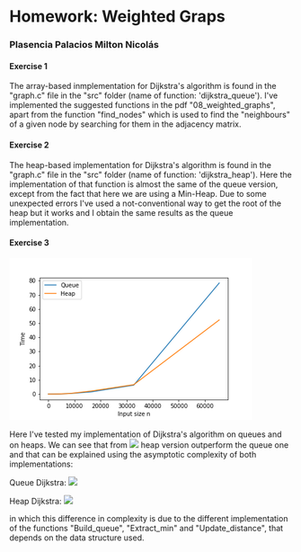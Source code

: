 # Homework: Weighted Graps
### Plasencia Palacios Milton Nicolás

#### Exercise 1
The array-based inmplementation for Dijkstra's algorithm is found in the "graph.c" file in the "src" folder (name of function: 'dijkstra_queue').
I've implemented the suggested functions in the pdf "08_weighted_graphs", apart from the function "find_nodes" which is used to find the "neighbours" of a given node by searching for them in the adjacency matrix.

#### Exercise 2
The heap-based implementation for Dijkstra's algorithm is found in the "graph.c" file in the "src" folder (name of function: 'dijkstra_heap'). Here the implementation of that function is almost the same of the queue version, except from the fact that here we are using a Min-Heap. Due to some unexpected errors I've used a not-conventional way to get the root of the heap but it works and I obtain the same results as the queue implementation.

#### Exercise 3

![alt text](results5.png)

Here I've tested my implementation of Dijkstra's algorithm on queues and on heaps. We can see that from <img src="https://render.githubusercontent.com/render/math?math=2^15"> heap version outperform the queue one and that can be explained using the asymptotic complexity of both implementations:

Queue Dijkstra: <img src="https://render.githubusercontent.com/render/math?math=\Theta(|V|^2 %2B |E|)">

Heap Dijkstra: <img src="https://render.githubusercontent.com/render/math?math=\Theta((|V| %2B |E|)\*\log (|V|))">

in which this difference in complexity is due to the different implementation of the functions "Build_queue", "Extract_min" and "Update_distance", that depends on the data structure used.
